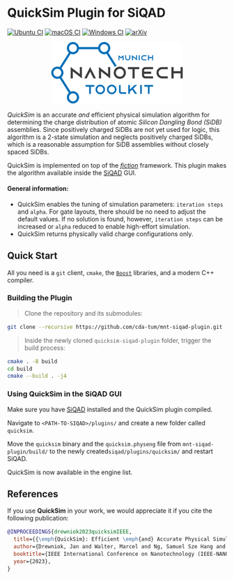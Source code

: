 # QuickSim Plugin for SiQAD

[![Ubuntu CI](https://img.shields.io/github/actions/workflow/status/cda-tum/mnt-siqad-plugin/ubuntu.yml?label=Ubuntu&logo=ubuntu&style=flat-square)](https://github.com/cda-tum/mnt-siqad-plugin/actions/workflows/ubuntu.yml)
[![macOS CI](https://img.shields.io/github/actions/workflow/status/cda-tum/mnt-siqad-plugin/macos.yml?label=macOS&logo=apple&style=flat-square)](https://github.com/cda-tum/mnt-siqad-plugin/actions/workflows/macos.yml)
[![Windows CI](https://img.shields.io/github/actions/workflow/status/cda-tum/mnt-siqad-plugin/windows.yml?label=Windows&logo=windows&style=flat-square)](https://github.com/cda-tum/mnt-siqad-plugin/actions/workflows/windows.yml)
[![arXiv](https://img.shields.io/static/v1?label=arXiv&message=2303.03422&color=informational&style=flat-square)](http://arxiv.org/abs/2303.03422)

<p align="center">
  <picture>
    <source media="(prefers-color-scheme: dark)" srcset="docs/_static/mnt_light.svg" width="60%">
    <img src="docs/_static/mnt_dark.svg" width="60%">
  </picture>
</p>

*QuickSim* is an accurate *and* efficient physical simulation algorithm for determining the charge distribution of
atomic *Silicon Dangling Bond (SiDB)* assemblies. Since positively charged SiDBs are not yet used for logic, this
algorithm is a 2-state simulation and neglects positively charged SiDBs, which is a reasonable assumption for SiDB
assemblies without closely spaced SiDBs.

QuickSim is implemented on top of the [*fiction*](https://github.com/marcelwa/fiction/) framework. This plugin makes the
algorithm available inside the [SiQAD](https://github.com/siqad/siqad) GUI.

#### General information:

- QuickSim enables the tuning of simulation parameters: `iteration steps` and `alpha`. For gate layouts, there should be
  no need to adjust the default values. If no solution is found, however, `iteration steps` can be increased
  or `alpha` reduced to enable high-effort simulation.
- QuickSim returns physically valid charge configurations only.

## Quick Start

All you need is a `git` client, `cmake`, the [`Boost`](https://www.boost.org/) libraries, and a modern C++ compiler.

### Building the Plugin

> Clone the repository and its submodules:

```bash
git clone --recursive https://github.com/cda-tum/mnt-siqad-plugin.git
```

> Inside the newly cloned `quicksim-siqad-plugin` folder, trigger the build process:

```bash
cmake . -B build
cd build
cmake --build . -j4
```

### Using QuickSim in the SiQAD GUI

Make sure you have [SiQAD](https://github.com/siqad/siqad) installed and the QuickSim plugin compiled.

Navigate to `<PATH-TO-SIQAD>/plugins/` and create a new folder called `quicksim`.

Move the `quicksim` binary and the `quicksim.physeng` file from `mnt-siqad-plugin/build/` to the newly
created`siqad/plugins/quicksim/` and restart SiQAD.

QuickSim is now available in the engine list.

## References

If you use __QuickSim__ in your work, we would appreciate it if you cite the following publication:

```bibtex
@INPROCEEDINGS{drewniok2023quicksimIEEE,
  title={{\emph{QuickSim}: Efficient \emph{and} Accurate Physical Simulation of Silicon Dangling Bond Logic}},
  author={Drewniok, Jan and Walter, Marcel and Ng, Samuel Sze Hang and Walus, Konrad and Wille, Robert},
  booktitle={IEEE International Conference on Nanotechnology (IEEE-NANO)},
  year={2023},
}
```
